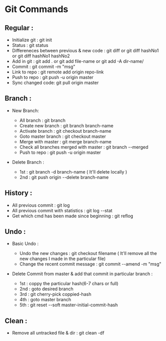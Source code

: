 # Git Commands

## Regular :
+ Initialize git : git init
+ Status : git status
+ Differeneces between previous & new code : git diff or git diff hashNo1 or git diff hashNo1 hashNo2
+ Add in git : git add . or git add file-name or git add -A dir-name/
+ Commit : git commit -m "msg"
+ Link to repo : git remote add origin repo-link 
+ Push to repo : git push -u origin master 
+ Sync changed code: git pull origin master

## Branch :
+ New Branch:

  + All branch : git branch
  + Create new branch : git branch branch-name
  + Activate branch : git checkout branch-name
  + Goto master branch : git checkout master
  + Merge with master : git merge branch-name
  + Check all branches merged with master : git branch --merged
  + Push to repo : git push -u origin master 
  
+ Delete Branch :
  
  + 1st : git branch -d branch-name ( It'll delete locally )
  + 2nd : git push origin --delete branch-name

## History :
+ All previous commit : git log
+ All previous commit with statistics : git log --stat
+ Get which cmd has been made since beginning : git reflog

## Undo : 
+ Basic Undo :
  + Undo the new changes : git checkout filename ( It'll remove all the new changes I made in the particular file)
  + Change the recent commit message : git commit --amend -m "msg" 

+ Delete Commit from master & add that commit in particular branch :
  + 1st : coppy the particular hash(6-7 chars or full)
  + 2nd : goto desired branch
  + 3rd : git cherry-pick coppied-hash
  + 4th : goto master branch
  + 5th : git reset --soft master-initial-commit-hash

## Clean : 
+ Remove all untracked file & dir : git clean -df
